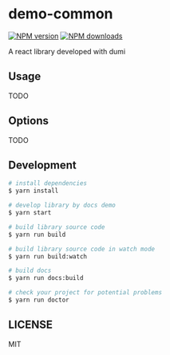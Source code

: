 # demo-common

[![NPM version](https://img.shields.io/npm/v/demo-common.svg?style=flat)](https://npmjs.org/package/demo-common)
[![NPM downloads](http://img.shields.io/npm/dm/demo-common.svg?style=flat)](https://npmjs.org/package/demo-common)

A react library developed with dumi

## Usage

TODO

## Options

TODO

## Development

```bash
# install dependencies
$ yarn install

# develop library by docs demo
$ yarn start

# build library source code
$ yarn run build

# build library source code in watch mode
$ yarn run build:watch

# build docs
$ yarn run docs:build

# check your project for potential problems
$ yarn run doctor
```

## LICENSE

MIT
